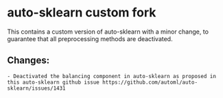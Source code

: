 # auto-sklearn custom fork

This contains a custom version of auto-sklearn with a minor change, to guarantee that all preprocessing methods are deactivated.

## Changes:
    - Deactivated the balancing component in auto-sklearn as proposed in this auto-sklearn github issue https://github.com/automl/auto-sklearn/issues/1431

